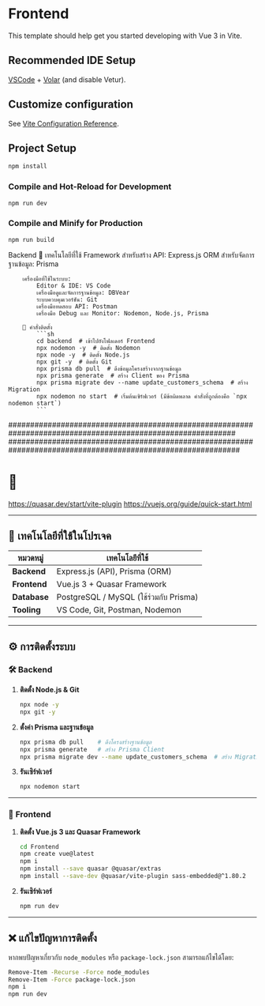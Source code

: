 # Frontend

This template should help get you started developing with Vue 3 in Vite.

## Recommended IDE Setup

[VSCode](https://code.visualstudio.com/) + [Volar](https://marketplace.visualstudio.com/items?itemName=Vue.volar) (and disable Vetur).

## Customize configuration

See [Vite Configuration Reference](https://vite.dev/config/).

## Project Setup

```sh
npm install
```

### Compile and Hot-Reload for Development

```sh
npm run dev
```

### Compile and Minify for Production

```sh
npm run build
```



 Backend
        📌 เทคโนโลยีที่ใช้
        Framework 
            สำหรับสร้าง API: Express.js
            ORM สำหรับจัดการฐานข้อมูล: Prisma
            
        เครื่องมือที่ใช้ในระบบ:
            Editor & IDE: VS Code
            เครื่องมือดูและจัดการฐานข้อมูล: DBVear
            ระบบควบคุมเวอร์ชัน: Git
            เครื่องมือทดสอบ API: Postman
            เครื่องมือ Debug และ Monitor: Nodemon, Node.js, Prisma

        📌 คำสั่งติดตั้ง
            ```sh
            cd backend  # เข้าไปยังโฟลเดอร์ Frontend
            npx nodemon -y  # ติดตั้ง Nodemon
            npx node -y  # ติดตั้ง Node.js
            npx git -y  # ติดตั้ง Git
            npx prisma db pull  # ดึงข้อมูลโครงสร้างจากฐานข้อมูล
            npx prisma generate  # สร้าง Client ของ Prisma
            npx prisma migrate dev --name update_customers_schema  # สร้าง Migration
            npx nodemon no start  # เริ่มต้นเซิร์ฟเวอร์ (มีข้อผิดพลาด คำสั่งที่ถูกต้องคือ `npx nodemon start`) 
            ```

############################################################################################################
#############################################################################################################
# 🚀 

https://quasar.dev/start/vite-plugin
https://vuejs.org/guide/quick-start.html

---

## 📌 เทคโนโลยีที่ใช้ในโปรเจค
| หมวดหมู่ | เทคโนโลยีที่ใช้ |
|----------|----------------|
| **Backend** | Express.js (API), Prisma (ORM) |
| **Frontend** | Vue.js 3 + Quasar Framework |
| **Database** | PostgreSQL / MySQL (ใช้ร่วมกับ Prisma) |
| **Tooling** | VS Code, Git, Postman, Nodemon |

---

## ⚙️ การติดตั้งระบบ

### 🛠 **Backend**
1. **ติดตั้ง Node.js & Git**
    ```sh
    npx node -y
    npx git -y
    ```
2. **ตั้งค่า Prisma และฐานข้อมูล**
    ```sh
    npx prisma db pull    # ดึงโครงสร้างฐานข้อมูล
    npx prisma generate   # สร้าง Prisma Client
    npx prisma migrate dev --name update_customers_schema  # สร้าง Migration
    ```
3. **รันเซิร์ฟเวอร์**
    ```sh
    npx nodemon start
    ```

---

### 🎨 **Frontend**
1. **ติดตั้ง Vue.js 3 และ Quasar Framework**
    ```sh
    cd Frontend
    npm create vue@latest
    npm i
    npm install --save quasar @quasar/extras
    npm install --save-dev @quasar/vite-plugin sass-embedded@^1.80.2
    ```
2. **รันเซิร์ฟเวอร์**
    ```sh
    npm run dev
    ```

---

## ❌ แก้ไขปัญหาการติดตั้ง
หากพบปัญหาเกี่ยวกับ `node_modules` หรือ `package-lock.json` สามารถแก้ไขได้โดย:
```sh
Remove-Item -Recurse -Force node_modules
Remove-Item -Force package-lock.json
npm i
npm run dev
